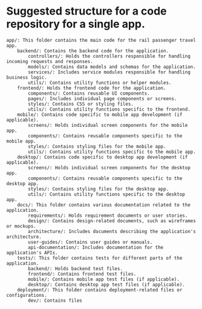 # Suggested structure for a code repository for a single app.
    app/: This folder contains the main code for the rail passenger travel app.
        backend/: Contains the backend code for the application.
            controllers/: Holds the controllers responsible for handling incoming requests and responses.
            models/: Contains data models and schemas for the application.
            services/: Includes service modules responsible for handling business logic.
            utils/: Contains utility functions or helper modules.
        frontend/: Holds the frontend code for the application.
            components/: Contains reusable UI components.
            pages/: Includes individual page components or screens.
            styles/: Contains CSS or styling files.
            utils/: Contains utility functions specific to the frontend.
        mobile/: Contains code specific to mobile app development (if applicable).
            screens/: Holds individual screen components for the mobile app.
            components/: Contains reusable components specific to the mobile app.
            styles/: Contains styling files for the mobile app.
            utils/: Contains utility functions specific to the mobile app.
        desktop/: Contains code specific to desktop app development (if applicable).
            screens/: Holds individual screen components for the desktop app.
            components/: Contains reusable components specific to the desktop app.
            styles/: Contains styling files for the desktop app.
            utils/: Contains utility functions specific to the desktop app.
        docs/: This folder contains various documentation related to the application.
            requirements/: Holds requirement documents or user stories.
            design/: Contains design-related documents, such as wireframes or mockups.
            architecture/: Includes documents describing the application's architecture.
            user-guides/: Contains user guides or manuals.
            api-documentation/: Includes documentation for the application's APIs.
        tests/: This folder contains tests for different parts of the application.
            backend/: Holds backend test files.
            frontend/: Contains frontend test files.
            mobile/: Contains mobile app test files (if applicable).
            desktop/: Contains desktop app test files (if applicable).
        deployment/: This folder contains deployment-related files or configurations.
            dev/: Contains files

